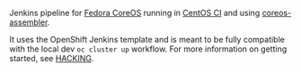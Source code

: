 Jenkins pipeline for
[Fedora CoreOS](https://github.com/coreos/fedora-coreos-config)
running in
[CentOS CI](https://console.apps.ci.centos.org:8443/console/)
and using
[coreos-assembler](https://github.com/coreos/coreos-assembler).

It uses the OpenShift Jenkins template and is meant to be
fully compatible with the local dev `oc cluster up`
workflow. For more information on getting started, see
[HACKING](HACKING.md).
